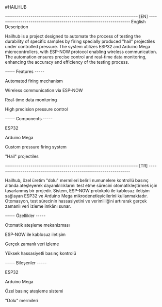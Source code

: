 #HAILHUB


-------------------------------------------------------------------- [EN] --------------------------------------------------------------------
English Description

Hailhub is a project designed to automate the process of testing the durability of specific samples by firing specially produced "hail" projectiles under controlled pressure. The system utilizes ESP32 and Arduino Mega microcontrollers, with ESP-NOW protocol enabling wireless communication. The automation ensures precise control and real-time data monitoring, enhancing the accuracy and efficiency of the testing process.

----- Features -----

Automated firing mechanism

Wireless communication via ESP-NOW

Real-time data monitoring

High precision pressure control

----- Components -----

ESP32

Arduino Mega

Custom pressure firing system

"Hail" projectiles

-------------------------------------------------------------------- [TR] --------------------------------------------------------------------

Hailhub, özel üretim "dolu" mermileri belirli numunelere kontrollü basınç altında ateşleyerek dayanıklılıklarını test etme sürecini otomatikleştirmek için tasarlanmış bir projedir. Sistem, ESP-NOW protokolü ile kablosuz iletişim sağlayan ESP32 ve Arduino Mega mikrodenetleyicilerini kullanmaktadır. Otomasyon, test sürecinin hassasiyetini ve verimliliğini artırarak gerçek zamanlı veri izleme imkânı sunar.

----- Özellikler -----

Otomatik ateşleme mekanizması

ESP-NOW ile kablosuz iletişim

Gerçek zamanlı veri izleme

Yüksek hassasiyetli basınç kontrolü

----- Bileşenler -----

ESP32

Arduino Mega

Özel basınç ateşleme sistemi

"Dolu" mermileri
